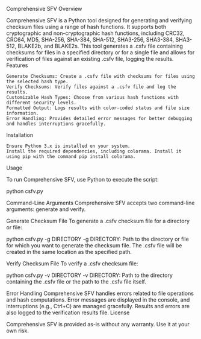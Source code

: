 Comprehensive SFV
Overview

Comprehensive SFV is a Python tool designed for generating and verifying checksum files using a range of hash functions. It supports both cryptographic and non-cryptographic hash functions, including CRC32, CRC64, MD5, SHA-256, SHA-384, SHA-512, SHA3-256, SHA3-384, SHA3-512, BLAKE2b, and BLAKE2s. This tool generates a .csfv file containing checksums for files in a specified directory or for a single file and allows for verification of files against an existing .csfv file, logging the results.
Features

    Generate Checksums: Create a .csfv file with checksums for files using the selected hash type.
    Verify Checksums: Verify files against a .csfv file and log the results.
    Customizable Hash Types: Choose from various hash functions with different security levels.
    Formatted Output: Logs results with color-coded status and file size information.
    Error Handling: Provides detailed error messages for better debugging and handles interruptions gracefully.

Installation

    Ensure Python 3.x is installed on your system.
    Install the required dependencies, including colorama. Install it using pip with the command pip install colorama.

Usage

To run Comprehensive SFV, use Python to execute the script:

python csfv.py

Command-Line Arguments
Comprehensive SFV accepts two command-line arguments: generate and verify.

Generate Checksum File
To generate a .csfv checksum file for a directory or file:

python csfv.py -g DIRECTORY
    -g DIRECTORY: Path to the directory or file for which you want to generate the checksum file. The .csfv file will be created in the same location as the specified path.

Verify Checksum File
To verify a .csfv checksum file:

python csfv.py -v DIRECTORY
    -v DIRECTORY: Path to the directory containing the .csfv file or the path to the .csfv file itself.

Error Handling
Comprehensive SFV handles errors related to file operations and hash computations. Error messages are displayed in the console, and interruptions (e.g., Ctrl+C) are managed gracefully. Results and errors are also logged to the verification results file.
License

Comprehensive SFV is provided as-is without any warranty. Use it at your own risk.
